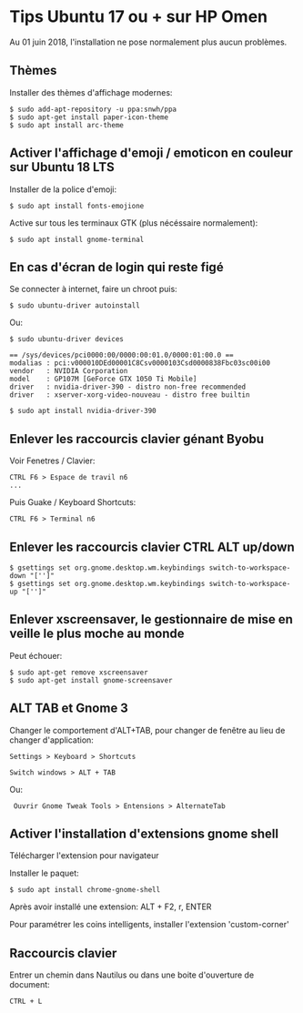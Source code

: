 # Tips Ubuntu 17 ou + sur HP Omen

Au 01 juin 2018, l'installation ne pose normalement plus aucun problèmes.


## Thèmes

Installer des thèmes d'affichage modernes:

	$ sudo add-apt-repository -u ppa:snwh/ppa
	$ sudo apt-get install paper-icon-theme
	$ sudo apt install arc-theme


## Activer l'affichage d'emoji / emoticon en couleur sur Ubuntu 18 LTS

Installer de la police d'emoji:

	$ sudo apt install fonts-emojione

Active sur tous les terminaux GTK (plus nécéssaire normalement):

	$ sudo apt install gnome-terminal


## En cas d'écran de login qui reste figé

Se connecter à internet, faire un chroot puis:

	$ sudo ubuntu-driver autoinstall

Ou:

	$ sudo ubuntu-driver devices

	== /sys/devices/pci0000:00/0000:00:01.0/0000:01:00.0 ==
	modalias : pci:v000010DEd00001C8Csv0000103Csd0000838Fbc03sc00i00
	vendor   : NVIDIA Corporation
	model    : GP107M [GeForce GTX 1050 Ti Mobile]
	driver   : nvidia-driver-390 - distro non-free recommended
	driver   : xserver-xorg-video-nouveau - distro free builtin

	$ sudo apt install nvidia-driver-390


## Enlever les raccourcis clavier génant Byobu

Voir Fenetres / Clavier:

	CTRL F6 > Espace de travil n6
	...

Puis Guake / Keyboard Shortcuts:

	CTRL F6 > Terminal n6


## Enlever les raccourcis clavier CTRL ALT up/down

	$ gsettings set org.gnome.desktop.wm.keybindings switch-to-workspace-down "['']"
	$ gsettings set org.gnome.desktop.wm.keybindings switch-to-workspace-up "['']"


## Enlever xscreensaver, le gestionnaire de mise en veille le plus moche au monde

Peut échouer:

	$ sudo apt-get remove xscreensaver
	$ sudo apt-get install gnome-screensaver


## ALT TAB et Gnome 3

Changer le comportement d'ALT+TAB, pour changer de fenêtre au lieu de changer d'application:

	Settings > Keyboard > Shortcuts 

	Switch windows > ALT + TAB

Ou:

	 Ouvrir Gnome Tweak Tools > Entensions > AlternateTab


## Activer l'installation d'extensions gnome shell 

Télécharger l'extension pour navigateur

Installer le paquet:

	$ sudo apt install chrome-gnome-shell

Après avoir installé une extension: ALT + F2, r, ENTER

Pour paramétrer les coins intelligents, installer l'extension 'custom-corner' 
	

## Raccourcis clavier

Entrer un chemin dans Nautilus ou dans une boite d'ouverture de document:

	CTRL + L



